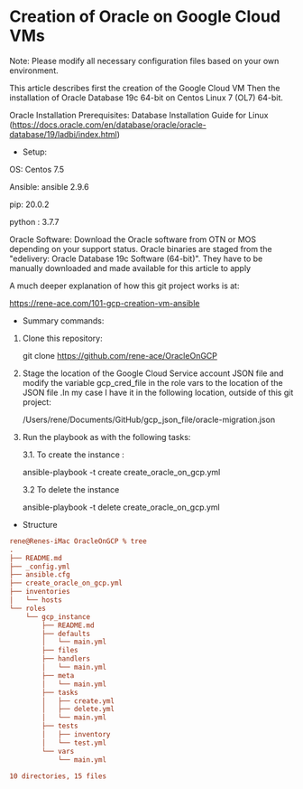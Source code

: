 # Creation of Oracle on Google Cloud VMs

Note: Please modify all necessary configuration files based on your own environment.

This article describes first the creation of the Google Cloud VM 
Then the installation of Oracle Database 19c 64-bit on Centos Linux 7 (OL7) 64-bit.

Oracle Installation Prerequisites: Database Installation Guide for Linux 
(https://docs.oracle.com/en/database/oracle/oracle-database/19/ladbi/index.html)

* Setup: 

OS: Centos 7.5 

Ansible: ansible 2.9.6

pip: 20.0.2

python : 3.7.7

Oracle Software: Download the Oracle software from OTN or MOS depending on your support status. Oracle binaries are staged from the "edelivery: Oracle Database 19c Software (64-bit)". They have to be manually downloaded and made available for this article to apply 

A much deeper explanation of how this git project works is at:

https://rene-ace.com/101-gcp-creation-vm-ansible

* Summary commands: 

1. Clone this repository:

   git clone https://github.com/rene-ace/OracleOnGCP

2. Stage the location of the Google Cloud Service account JSON file and modify the variable gcp_cred_file in the role vars to the location of the JSON file .In my case I have it in the following location, outside of this git project:

   /Users/rene/Documents/GitHub/gcp_json_file/oracle-migration.json

3. Run the playbook as with the following tasks:

   3.1. To create the instance :
   
     ansible-playbook -t create create_oracle_on_gcp.yml 
     
   3.2  To delete the instance
   
     ansible-playbook -t delete create_oracle_on_gcp.yml

* Structure
```ini
rene@Renes-iMac OracleOnGCP % tree
.
├── README.md
├── _config.yml
├── ansible.cfg
├── create_oracle_on_gcp.yml
├── inventories
│   └── hosts
└── roles
    └── gcp_instance
        ├── README.md
        ├── defaults
        │   └── main.yml
        ├── files
        ├── handlers
        │   └── main.yml
        ├── meta
        │   └── main.yml
        ├── tasks
        │   ├── create.yml
        │   ├── delete.yml
        │   └── main.yml
        ├── tests
        │   ├── inventory
        │   └── test.yml
        └── vars
            └── main.yml

10 directories, 15 files
```
